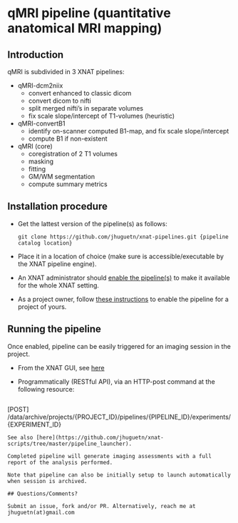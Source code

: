 # qMRI pipeline (quantitative anatomical MRI mapping)

## Introduction
qMRI is subdivided in 3 XNAT pipelines:

- qMRI-dcm2niix
   - convert enhanced to classic dicom
   - convert dicom to nifti
   - split merged nifti’s in separate volumes
   - fix scale slope/intercept of T1-volumes (heuristic)
- qMRI-convertB1
   - identify on-scanner computed B1-map, and fix scale slope/intercept
   - compute B1 if non-existent
- qMRI (core)
   - coregistration of 2 T1 volumes
   - masking
   - fitting
   - GM/WM segmentation
   - compute summary metrics
 
## Installation procedure

* Get the lattest version of the pipeline(s) as follows: 

  ```
  git clone https://github.com/jhuguetn/xnat-pipelines.git {pipeline catalog location}
  ```
  
* Place it in a location of choice (make sure is accessible/executable by the XNAT pipeline engine).
* An XNAT administrator should [enable the pipeline(s)](https://wiki.xnat.org/display/XNAT16/Installing+Pipelines+in+XNAT) to make it available for the whole XNAT setting.
* As a project owner, follow [these instructions](https://wiki.xnat.org/display/XNAT16/Working+with+Processing+Pipelines) to enable the pipeline for a project of yours.

## Running the pipeline

Once enabled, pipeline can be easily triggered for an imaging session in the project.

* From the XNAT GUI, see [here](https://wiki.xnat.org/display/XNAT16/Working+with+Processing+Pipelines#WorkingwithProcessingPipelines-RunningPipelinesonyourProject)

* Programmatically (RESTful API), via an HTTP-post command at the following resource: 
  ```
[POST] /data/archive/projects/{PROJECT_ID}/pipelines/{PIPELINE_ID}/experiments/{EXPERIMENT_ID}
  ```
  See also [here](https://github.com/jhuguetn/xnat-scripts/tree/master/pipeline_launcher).

Completed pipeline will generate imaging assessments with a full report of the analysis performed. 

Note that pipeline can also be initially setup to launch automatically when session is archived.

## Questions/Comments?

Submit an issue, fork and/or PR. Alternatively, reach me at jhuguetn(at)gmail.com

